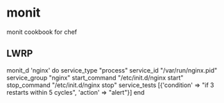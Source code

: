 monit
=====

monit cookbook for chef

LWRP
----
monit_d 'nginx' do
  service_type "process"
  service_id "/var/run/nginx.pid"
  service_group "nginx"
  start_command "/etc/init.d/nginx start"
  stop_command "/etc/init.d/nginx stop"
  service_tests [{'condition' => "if 3 restarts within 5 cycles", 'action' => "alert"}]
end
